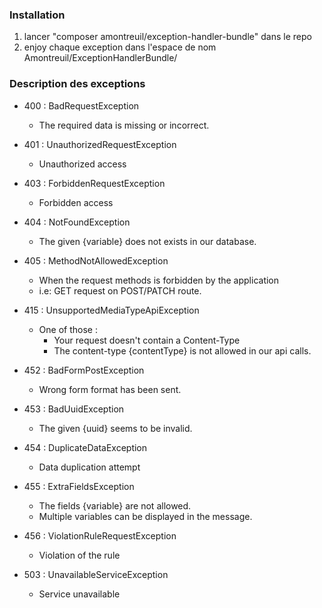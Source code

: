 ### Installation

1. lancer "composer amontreuil/exception-handler-bundle" dans le repo
2. enjoy chaque exception dans l'espace de nom Amontreuil/ExceptionHandlerBundle/


### Description des exceptions

- 400 : BadRequestException
  - The required data is missing or incorrect.


- 401 : UnauthorizedRequestException
  - Unauthorized access


- 403 : ForbiddenRequestException
  - Forbidden access


- 404 : NotFoundException
  - The given {variable} does not exists in our database.


- 405 : MethodNotAllowedException
  - When the request methods is forbidden by the application
  - i.e: GET request on POST/PATCH route.


- 415 : UnsupportedMediaTypeApiException
  - One of those :
    - Your request doesn't contain a Content-Type
    - The content-type {contentType} is not allowed in our api calls.


- 452 : BadFormPostException
  - Wrong form format has been sent.
  
  
- 453 : BadUuidException
  - The given {uuid} seems to be invalid.


- 454 : DuplicateDataException
  - Data duplication attempt


- 455 : ExtraFieldsException
  - The fields {variable} are not allowed.
  - Multiple variables can be displayed in the message.


- 456 : ViolationRuleRequestException
  - Violation of the rule
  
  
- 503 : UnavailableServiceException
  - Service unavailable



